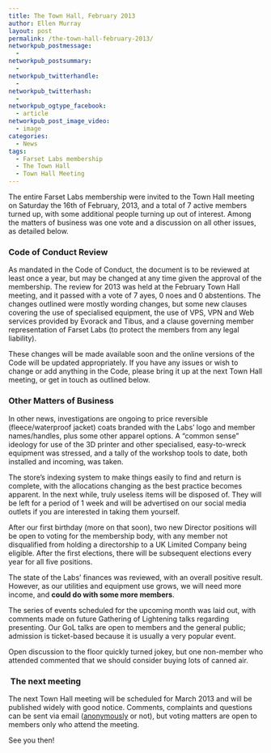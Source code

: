 ```yaml
---
title: The Town Hall, February 2013
author: Ellen Murray
layout: post
permalink: /the-town-hall-february-2013/
networkpub_postmessage:
  - 
networkpub_postsummary:
  - 
networkpub_twitterhandle:
  - 
networkpub_twitterhash:
  - 
networkpub_ogtype_facebook:
  - article
networkpub_post_image_video:
  - image
categories:
  - News
tags:
  - Farset Labs membership
  - The Town Hall
  - Town Hall Meeting
---
```

The entire Farset Labs membership were invited to the Town Hall meeting on Saturday the 16th of February, 2013, and a total of 7 active members turned up, with some additional people turning up out of interest. Among the matters of business was one vote and a discussion on all other issues, as detailed below.

### Code of Conduct Review

As mandated in the Code of Conduct, the document is to be reviewed at least once a year, but may be changed at any time given the approval of the membership. The review for 2013 was held at the February Town Hall meeting, and it passed with a vote of 7 ayes, 0 noes and 0 abstentions. The changes outlined were mostly wording changes, but some new clauses covering the use of specialised equipment, the use of VPS, VPN and Web services provided by Evorack and Tibus, and a clause governing member representation of Farset Labs (to protect the members from any legal liability).

These changes will be made available soon and the online versions of the Code will be updated appropriately. If you have any issues or wish to change or add anything in the Code, please bring it up at the next Town Hall meeting, or get in touch as outlined below.

### Other Matters of Business

In other news, investigations are ongoing to price reversible (fleece/waterproof jacket) coats branded with the Labs&#8217; logo and member names/handles, plus some other apparel options. A &#8220;common sense&#8221; ideology for use of the 3D printer and other specialised, easy-to-wreck equipment was stressed, and a tally of the workshop tools to date, both installed and incoming, was taken.

The store&#8217;s indexing system to make things easily to find and return is complete, with the allocations changing as the best practice becomes apparent. In the next while, truly useless items will be disposed of. They will be left for a period of 1 week and will be advertised on our social media outlets if you are interested in taking them yourself.

After our first birthday (more on that soon), two new Director positions will be open to voting for the membership body, with any member not disqualified from holding a directorship to a UK Limited Company being eligible. After the first elections, there will be subsequent elections every year for all five positions.

The state of the Labs&#8217; finances was reviewed, with an overall positive result. However, as our utilities and equipment use grows, we will need more income, and **could do with some more members**.

The series of events scheduled for the upcoming month was laid out, with comments made on future Gathering of Lightening talks regarding presenting. Our GoL talks are open to members and the general public; admission is ticket-based because it is usually a very popular event.

Open discussion to the floor quickly turned jokey, but one non-member who attended commented that we should consider buying lots of canned air.

###  The next meeting

The next Town Hall meeting will be scheduled for March 2013 and will be published widely with good notice. Comments, complaints and questions can be sent via email ([anonymously](http://www.sendanonymousemail.net/) or not), but voting matters are open to members only who attend the meeting.

See you then!

